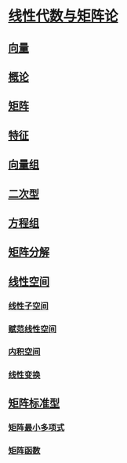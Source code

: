 <link rel='stylesheet' href='../../style/index.css'>
<script src='../../style/index.js'></script>

# [线性代数与矩阵论](../index.html)

## [向量](./Vector.html)

## [概论](./Introduction.html)

## [矩阵](./Matrix.html)

## [特征](./Eigen.html)

## [向量组](./Vectors.html)

## [二次型](./QuadraticForm.html)

## [方程组](./Equations.html)

## [矩阵分解](./MatrixDecomposition.html)

## [线性空间](./LinerSpace/index.html)

### [线性子空间](./LinerSpace/Sub.html)

### [赋范线性空间](./LinerSpace/Normed.html)

### [内积空间](./LinerSpace/Inner.html)

### [线性变换](./LinerSpace/Transform.html)

## [矩阵标准型](./StandardType/index.html)

### [矩阵最小多项式](./StandardType/LeastPolynomial.html)

### [矩阵函数](./StandardType/MatrixFunction.html)